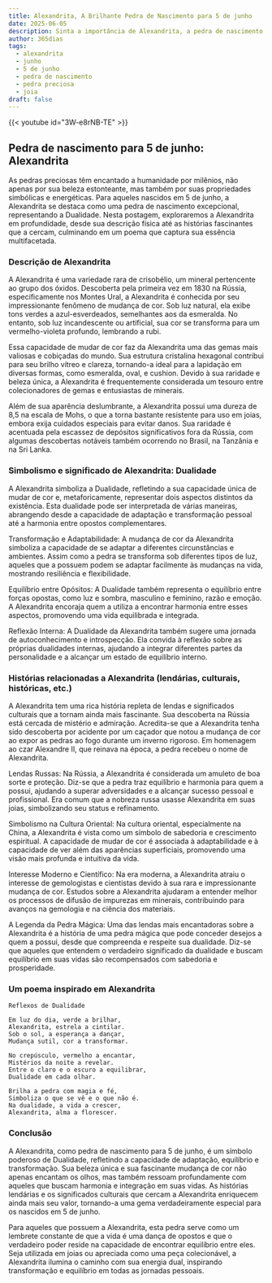 ```yaml
---
title: Alexandrita, A Brilhante Pedra de Nascimento para 5 de junho
date: 2025-06-05
description: Sinta a importância de Alexandrita, a pedra de nascimento de 5 de junho que simboliza Dualidade. Deixe que sua beleza e significado iluminem seu dia.
author: 365dias
tags:
  - alexandrita
  - junho
  - 5 de junho
  - pedra de nascimento
  - pedra preciosa
  - joia
draft: false
---
```


{{< youtube id="3W-e8rNB-TE" >}}

## Pedra de nascimento para 5 de junho: Alexandrita

As pedras preciosas têm encantado a humanidade por milênios, não apenas por sua beleza estonteante, mas também por suas propriedades simbólicas e energéticas. Para aqueles nascidos em 5 de junho, a Alexandrita se destaca como uma pedra de nascimento excepcional, representando a Dualidade. Nesta postagem, exploraremos a Alexandrita em profundidade, desde sua descrição física até as histórias fascinantes que a cercam, culminando em um poema que captura sua essência multifacetada.

### Descrição de Alexandrita

A Alexandrita é uma variedade rara de crisobélio, um mineral pertencente ao grupo dos óxidos. Descoberta pela primeira vez em 1830 na Rússia, especificamente nos Montes Ural, a Alexandrita é conhecida por seu impressionante fenômeno de mudança de cor. Sob luz natural, ela exibe tons verdes a azul-esverdeados, semelhantes aos da esmeralda. No entanto, sob luz incandescente ou artificial, sua cor se transforma para um vermelho-violeta profundo, lembrando a rubi.

Essa capacidade de mudar de cor faz da Alexandrita uma das gemas mais valiosas e cobiçadas do mundo. Sua estrutura cristalina hexagonal contribui para seu brilho vítreo e clareza, tornando-a ideal para a lapidação em diversas formas, como esmeralda, oval, e cushion. Devido à sua raridade e beleza única, a Alexandrita é frequentemente considerada um tesouro entre colecionadores de gemas e entusiastas de minerais.

Além de sua aparência deslumbrante, a Alexandrita possui uma dureza de 8,5 na escala de Mohs, o que a torna bastante resistente para uso em joias, embora exija cuidados especiais para evitar danos. Sua raridade é acentuada pela escassez de depósitos significativos fora da Rússia, com algumas descobertas notáveis também ocorrendo no Brasil, na Tanzânia e na Sri Lanka.

### Simbolismo e significado de Alexandrita: Dualidade

A Alexandrita simboliza a Dualidade, refletindo a sua capacidade única de mudar de cor e, metaforicamente, representar dois aspectos distintos da existência. Esta dualidade pode ser interpretada de várias maneiras, abrangendo desde a capacidade de adaptação e transformação pessoal até a harmonia entre opostos complementares.

Transformação e Adaptabilidade: A mudança de cor da Alexandrita simboliza a capacidade de se adaptar a diferentes circunstâncias e ambientes. Assim como a pedra se transforma sob diferentes tipos de luz, aqueles que a possuem podem se adaptar facilmente às mudanças na vida, mostrando resiliência e flexibilidade.

Equilíbrio entre Opósitos: A Dualidade também representa o equilíbrio entre forças opostas, como luz e sombra, masculino e feminino, razão e emoção. A Alexandrita encoraja quem a utiliza a encontrar harmonia entre esses aspectos, promovendo uma vida equilibrada e integrada.

Reflexão Interna: A Dualidade da Alexandrita também sugere uma jornada de autoconhecimento e introspecção. Ela convida à reflexão sobre as próprias dualidades internas, ajudando a integrar diferentes partes da personalidade e a alcançar um estado de equilíbrio interno.

### Histórias relacionadas a Alexandrita (lendárias, culturais, históricas, etc.)

A Alexandrita tem uma rica história repleta de lendas e significados culturais que a tornam ainda mais fascinante. Sua descoberta na Rússia está cercada de mistério e admiração. Acredita-se que a Alexandrita tenha sido descoberta por acidente por um caçador que notou a mudança de cor ao expor as pedras ao fogo durante um inverno rigoroso. Em homenagem ao czar Alexandre II, que reinava na época, a pedra recebeu o nome de Alexandrita.

Lendas Russas: Na Rússia, a Alexandrita é considerada um amuleto de boa sorte e proteção. Diz-se que a pedra traz equilíbrio e harmonia para quem a possui, ajudando a superar adversidades e a alcançar sucesso pessoal e profissional. Era comum que a nobreza russa usasse Alexandrita em suas joias, simbolizando seu status e refinamento.

Simbolismo na Cultura Oriental: Na cultura oriental, especialmente na China, a Alexandrita é vista como um símbolo de sabedoria e crescimento espiritual. A capacidade de mudar de cor é associada à adaptabilidade e à capacidade de ver além das aparências superficiais, promovendo uma visão mais profunda e intuitiva da vida.

Interesse Moderno e Científico: Na era moderna, a Alexandrita atraiu o interesse de gemologistas e cientistas devido à sua rara e impressionante mudança de cor. Estudos sobre a Alexandrita ajudaram a entender melhor os processos de difusão de impurezas em minerais, contribuindo para avanços na gemologia e na ciência dos materiais.

A Legenda da Pedra Mágica: Uma das lendas mais encantadoras sobre a Alexandrita é a história de uma pedra mágica que pode conceder desejos a quem a possui, desde que compreenda e respeite sua dualidade. Diz-se que aqueles que entendem o verdadeiro significado da dualidade e buscam equilíbrio em suas vidas são recompensados com sabedoria e prosperidade.

### Um poema inspirado em Alexandrita

	Reflexos de Dualidade
	
	Em luz do dia, verde a brilhar,  
	Alexandrita, estrela a cintilar.  
	Sob o sol, a esperança a dançar,  
	Mudança sutil, cor a transformar.
	
	No crepúsculo, vermelho a encantar,  
	Mistérios da noite a revelar.  
	Entre o claro e o escuro a equilibrar,  
	Dualidade em cada olhar.
	
	Brilha a pedra com magia e fé,  
	Simboliza o que se vê e o que não é.  
	Na dualidade, a vida a crescer,  
	Alexandrita, alma a florescer.

### Conclusão

A Alexandrita, como pedra de nascimento para 5 de junho, é um símbolo poderoso de Dualidade, refletindo a capacidade de adaptação, equilíbrio e transformação. Sua beleza única e sua fascinante mudança de cor não apenas encantam os olhos, mas também ressoam profundamente com aqueles que buscam harmonia e integração em suas vidas. As histórias lendárias e os significados culturais que cercam a Alexandrita enriquecem ainda mais seu valor, tornando-a uma gema verdadeiramente especial para os nascidos em 5 de junho.

Para aqueles que possuem a Alexandrita, esta pedra serve como um lembrete constante de que a vida é uma dança de opostos e que o verdadeiro poder reside na capacidade de encontrar equilíbrio entre eles. Seja utilizada em joias ou apreciada como uma peça colecionável, a Alexandrita ilumina o caminho com sua energia dual, inspirando transformação e equilíbrio em todas as jornadas pessoais.